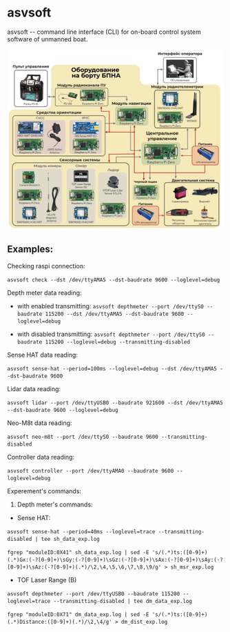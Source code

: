 # asvsoft

asvsoft -- command line interface (CLI) for on-board control system software of unmanned boat.

![Image alt](assets/scheme.jpg)

## Examples:

Checking raspi connection:

`asvsoft check --dst /dev/ttyAMA5 --dst-baudrate 9600 --loglevel=debug`

Depth meter data reading:

- with enabled transmitting: `asvsoft depthmeter --port /dev/ttyS0 --baudrate 115200 --dst /dev/ttyAMA5 --dst-baudrate 9600 --loglevel=debug`

- with disabled transmitting: `asvsoft depthmeter --port /dev/ttyS0 --baudrate 115200 --loglevel=debug --transmitting-disabled`

Sense HAT data reading:

`asvsoft sense-hat --period=100ms --loglevel=debug --dst /dev/ttyAMA5 --dst-baudrate 9600`

Lidar data reading:

`asvsoft lidar --port /dev/ttyUSB0 --baudrate 921600 --dst /dev/ttyAMA5 --dst-baudrate 9600 --loglevel=debug`

Neo-M8t data reading:

`asvsoft neo-m8t --port /dev/ttyS0 --baudrate 9600 --transmitting-disabled`

Controller data reading:

`asvsoft controller --port /dev/ttyAMA0 --baudrate 9600 --loglevel=debug`

Experement's commands:

1. Depth meter's commands:

- Sense HAT:

`asvsoft sense-hat --period=40ms --loglevel=trace --transmitting-disabled | tee sh_data_exp.log`

`fgrep "moduleID:0X41" sh_data_exp.log | sed -E 's/(.*)ts:([0-9]+)(.*)Gx:(-?[0-9]+)\sGy:(-?[0-9]+)\sGz:(-?[0-9]+)\sAx:(-?[0-9]+)\sAy:(-?[0-9]+)\sAz:(-?[0-9]+)(.*)/\2,\4,\5,\6,\7,\8,\9/g' > sh_msr_exp.log`


- TOF Laser Range (B)

`asvsoft depthmeter --port /dev/ttyUSB0 --baudrate 115200 --loglevel=trace --transmitting-disabled | tee dm_data_exp.log`

`fgrep "moduleID:0X71" dm_data_exp.log | sed -E 's/(.*)ts:([0-9]+)(.*)Distance:([0-9]+)(.*)/\2,\4/g' > dm_dist_exp.log`
